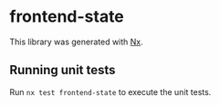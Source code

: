 # frontend-state

This library was generated with [Nx](https://nx.dev).

## Running unit tests

Run `nx test frontend-state` to execute the unit tests.
